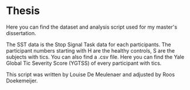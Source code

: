 # Thesis
Here you can find the dataset and analysis script used for my master's dissertation.

The SST data is the Stop Signal Task data for each participants. The participant numbers starting with H are the healthy controls, S are the subjects with tics. 
You can also find a .csv file. Here you can find the Yale Global Tic Severity Score (YGTSS) of every participant with tics. 

This script was written by Louise De Meulenaer and adjusted by Roos Doekemeijer.
